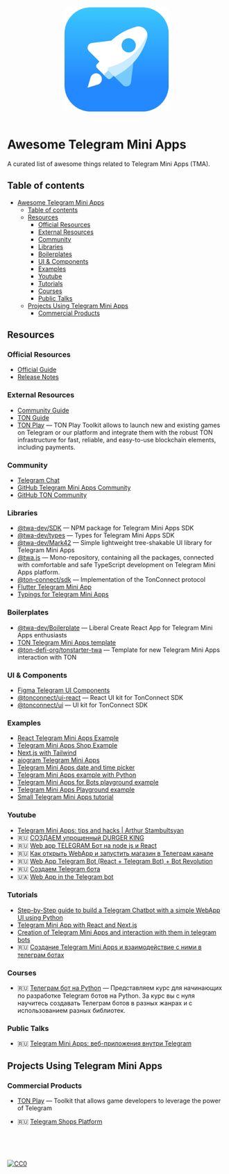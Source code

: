<p align="center">
  <br>
  <img width="240" src="./assets/tapps.png" alt="logo of Telegram Mini Apps">
  <br>
  <br>
</p>

# Awesome Telegram Mini Apps
A curated list of awesome things related to Telegram Mini Apps (TMA).

## Table of contents
- [Awesome Telegram Mini Apps](#awesome-telegram-mini-apps)
  - [Table of contents](#table-of-contents)
  - [Resources](#resources)
    - [Official Resources](#official-resources)
    - [External Resources](#external-resources)
    - [Community](#community)
    - [Libraries](#libraries)
    - [Boilerplates](#boilerplates)
    - [UI \& Components](#ui--components)
    - [Examples](#examples)
    - [Youtube](#youtube)
    - [Tutorials](#tutorials)
    - [Courses](#courses)
    - [Public Talks](#public-talks)
  - [Projects Using Telegram Mini Apps](#projects-using-telegram-mini-apps)
    - [Commercial Products](#commercial-products)

<!-- md-parser-start -->

## Resources

### Official Resources

- [Official Guide](https://core.telegram.org/bots/webapps)
- [Release Notes](https://core.telegram.org/bots/webapps#recent-changes)

### External Resources
- [Community Guide](https://docs.twa.dev/)
- [TON Guide](https://docs.ton.org/develop/dapps/twa)
- [TON Play](https://docs.tonplay.io/) — TON Play Toolkit allows to launch new and existing games on Telegram or our platform and integrate them with the robust TON infrastructure for fast, reliable, and easy-to-use blockchain elements, including payments.

### Community

- [Telegram Chat](https://t.me/twa_dev)
- [GitHub Telegram Mini Apps Community](https://github.com/twa-dev)
- [GitHub TON Community](https://github.com/ton-community)

### Libraries
- [@twa-dev/SDK](https://github.com/twa-dev/SDK) — NPM package for Telegram Mini Apps SDK
- [@twa-dev/types](https://github.com/twa-dev/types) — Types for Telegram Mini Apps SDK
- [@twa-dev/Mark42](https://github.com/twa-dev/Mark42) — Simple lightweight tree-shakable UI library for Telegram Mini Apps
- [@twa.js](https://github.com/Telegram-Web-Apps/twa.js) — Mono-repository, containing all the packages, connected with comfortable and safe TypeScript development on Telegram Mini Apps platform.
- [@ton-connect/sdk](https://github.com/ton-connect/sdk) — Implementation of the TonConnect protocol
- [Flutter Telegram Mini App](https://pub.dev/documentation/flutter_telegram_web_app/latest/)
- [Typings for Telegram Mini Apps](https://github.com/DavisDmitry/telegram-webapps/tree/master)


### Boilerplates
- [@twa-dev/Boilerplate](https://github.com/twa-dev/Boilerplate) — Liberal Create React App for Telegram Mini Apps enthusiasts
- [TON Telegram Mini Apps template](https://github.com/ton-community/twa-template)
- [@ton-defi-org/tonstarter-twa](https://github.com/ton-defi-org/tonstarter-twa) — Template for new Telegram Mini Apps interaction with TON

### UI & Components
- [Figma Telegram UI Components](https://www.figma.com/@firststagelabs)
- [@tonconnect/ui-react](https://www.npmjs.com/package/@tonconnect/ui-react) — React UI kit for TonConnect SDK
- [@tonconnect/ui](https://github.com/ton-connect/sdk/tree/main/packages/ui) — UI kit for TonConnect SDK

### Examples
- [React Telegram Mini Apps Example](https://github.com/vkruglikov/react-telegram-web-app)
- [Telegram Mini Apps Shop Example](https://github.com/TheCymond/Telegram_Web_App/ga)
- [Next.js with Tailwind](https://github.com/mauriciobraz/next.js-telegram-webapp)
- [aiogram Telegram Mini Apps](https://github.com/abdullaev388/Telegram-Web-App)
- [Telegram Mini Apps date and time picker](https://github.com/Expented/tgdtp)
- [Telegram Mini Apps example with Python](https://github.com/poshl000/telegram-webapp-bot)
- [Telegram Mini Apps for Bots playground example](https://github.com/revenkroz/telegram-web-app-bot-example)
- [Telegram Mini Apps Playground example](https://github.com/mihailgok/telegramwebapps)
- [Small Telegram Mini Apps tutorial](https://github.com/mihailgok/telegramwebapps)
### Youtube
- [Telegram Mini Apps: tips and hacks | Arthur Stambultsyan](https://www.youtube.com/watch?v=amvZy9hzAic&t=2476s&pp=ygURdGVsZWdyYW0gd2ViIGFwcHM%3D)
- 🇷🇺 [СОЗДАЕМ упрощенный DURGER KING](https://www.youtube.com/watch?v=O1ZRJXKBa4U&pp=ygURdGVsZWdyYW0gd2ViIGFwcHM%3D)
- 🇷🇺 [Web app TELEGRAM Бот на node js и React](https://www.youtube.com/watch?v=MzO-0IYkZMU&pp=ygURdGVsZWdyYW0gd2ViIGFwcHM%3D)
- 🇷🇺 [Как открыть WebApp и запустить магазин в Телеграм канале](https://www.youtube.com/watch?v=nznt4-J-oHs&pp=ygURdGVsZWdyYW0gd2ViIGFwcHM%3D)
- 🇷🇺 [Web App Telegram Bot (React + Telegram Bot) + Bot Revolution](https://www.youtube.com/watch?v=FCHNnZ2KDUQ&pp=ygURdGVsZWdyYW0gd2ViIGFwcHM%3D)
- 🇷🇺 [Создаем Telegram бота](https://www.youtube.com/watch?v=-m5cUud_VzI&list=PLN0sMOjX-lm5BMwTm-llmJuA50umZJOsL)
- 🇺🇦 [Web App in the Telegram bot](https://www.youtube.com/watch?v=Gu2BB4G5Gdg&pp=ygURdGVsZWdyYW0gd2ViIGFwcHM%3D)

### Tutorials
- [Step-by-Step guide to build a Telegram Chatbot with a simple WebApp UI using Python](https://medium.com/@calixtemayoraz/step-by-step-guide-to-build-a-telegram-chatbot-with-a-simple-webapp-ui-using-python-44dca453522f)
- [Telegram Mini App with React and Next.js](https://dev.to/bitofuniverse/telegram-web-app-with-react-and-nextjs-440i)
- [Creation of Telegram Mini Apps and interaction with them in telegram bots](https://prog.world/creation-of-telegram-web-apps-and-interaction-with-them-in-telegram-bots/)
- 🇷🇺 [Создание Telegram Mini Apps и взаимодействие с ними в телеграм ботах](https://habr.com/ru/articles/666278/)


### Courses
- 🇷🇺 [Телеграм бот на Python](https://itproger.com/course/telegram-bot) — Представляем курс для начинающих по разработке Telegram ботов на Python. За курс вы с нуля научитесь создавать Телеграм ботов в разных жанрах и с использованием разных библиотек.

### Public Talks
- 🇷🇺 [Telegram Mini Apps: веб-приложения внутри Telegram](https://holyjs.ru/en/talks/7ce6dd405449413daf154fcd6a476fdb/)


## Projects Using Telegram Mini Apps

### Commercial Products
- [TON Play](https://tonplay.io/) — Toolkit that allows game developers to leverage the power of Telegram
- 🇷🇺 [Telegram Shops Platform](https://telegramwebapps.ru/)



  <!-- md-parser-end -->
  <br/>
  <br/>
  <br/>

[![CC0](https://i.creativecommons.org/p/zero/1.0/88x31.png)](https://creativecommons.org/publicdomain/zero/1.0/)
